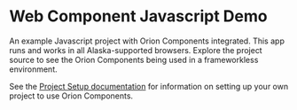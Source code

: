 # Web Component Javascript Demo

An example Javascript project with Orion Components integrated. This app runs and works in all Alaska-supported browsers. Explore the project source to see the Orion Components being used in a frameworkless environment.

See the [Project Setup documentation](./PROJECT_SETUP.md) for information on setting up your own project to use Orion Components.
